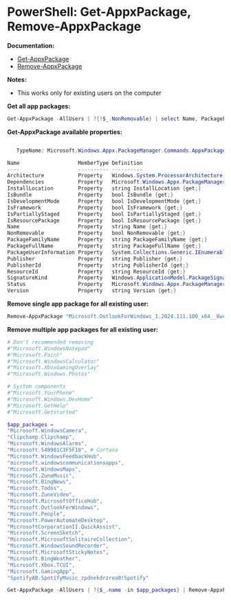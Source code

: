 # PowerShell: Get-AppxPackage, Remove-AppxPackage

<b>Documentation:</b>

* [Get-AppxPackage](https://learn.microsoft.com/en-us/powershell/module/appx/get-appxpackage?view=windowsserver2022-ps)
* [Remove-AppxPackage](https://learn.microsoft.com/en-us/powershell/module/appx/remove-appxpackage?view=windowsserver2022-ps)

<b>Notes:</b>

   * This works only for existing users on the computer

<b>Get all app packages:</b>

```powershell
Get-AppxPackage -AllUsers | ?{!$_.NonRemovable} | select Name, PackageFullName
```

<b>Get-AppxPackage available properties:</b>

```powershell

   TypeName: Microsoft.Windows.Appx.PackageManager.Commands.AppxPackage

Name                   MemberType Definition
----                   ---------- ----------
Architecture           Property   Windows.System.ProcessorArchitecture Architecture {get;}
Dependencies           Property   Microsoft.Windows.Appx.PackageManager.Commands.AppxPackage[] Dependencies {get;}
InstallLocation        Property   string InstallLocation {get;}
IsBundle               Property   bool IsBundle {get;}
IsDevelopmentMode      Property   bool IsDevelopmentMode {get;}
IsFramework            Property   bool IsFramework {get;}
IsPartiallyStaged      Property   bool IsPartiallyStaged {get;}
IsResourcePackage      Property   bool IsResourcePackage {get;}
Name                   Property   string Name {get;}
NonRemovable           Property   bool NonRemovable {get;}
PackageFamilyName      Property   string PackageFamilyName {get;}
PackageFullName        Property   string PackageFullName {get;}
PackageUserInformation Property   System.Collections.Generic.IEnumerable..
Publisher              Property   string Publisher {get;}
PublisherId            Property   string PublisherId {get;}
ResourceId             Property   string ResourceId {get;}
SignatureKind          Property   Windows.ApplicationModel.PackageSignatureKind SignatureKind {get;}
Status                 Property   Microsoft.Windows.Appx.PackageManager.Commands.AppxStatus Status {get;}
Version                Property   string Version {get;}
```

<b>Remove single app package for all existing user:</b>

```powershell
Remove-AppxPackage "Microsoft.OutlookForWindows_1.2024.111.100_x64__8wekyb3d8bbwe" -AllUsers 
```

<b>Remove multiple app packages for all existing user:</b>

```powershell
# Don't recommended removing
#"Microsoft.WindowsNotepad"
#"Microsoft.Paint"
#"Microsoft.WindowsCalculator"
#"Microsoft.XboxGamingOverlay"
#"Microsoft.Windows.Photos"

# System components
#"Microsoft.YourPhone"
#"Microsoft.Windows.DevHome"
#"Microsoft.GetHelp"
#"Microsoft.Getstarted"

$app_packages = 
"Microsoft.WindowsCamera",
"Clipchamp.Clipchamp",
"Microsoft.WindowsAlarms",
"Microsoft.549981C3F5F10", # Cortana
"Microsoft.WindowsFeedbackHub",
"microsoft.windowscommunicationsapps",
"Microsoft.WindowsMaps",
"Microsoft.ZuneMusic",
"Microsoft.BingNews",
"Microsoft.Todos",
"Microsoft.ZuneVideo",
"Microsoft.MicrosoftOfficeHub",
"Microsoft.OutlookForWindows",
"Microsoft.People",
"Microsoft.PowerAutomateDesktop",
"MicrosoftCorporationII.QuickAssist",
"Microsoft.ScreenSketch",
"Microsoft.MicrosoftSolitaireCollection",
"Microsoft.WindowsSoundRecorder",
"Microsoft.MicrosoftStickyNotes",
"Microsoft.BingWeather",
"Microsoft.Xbox.TCUI",
"Microsoft.GamingApp",
"SpotifyAB.SpotifyMusic_zpdnekdrzrea0!Spotify"

Get-AppxPackage -AllUsers | ?{$_.name -in $app_packages} | Remove-AppxPackage -AllUsers
```